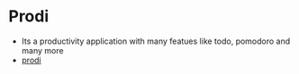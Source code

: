 # Prodi
- Its a productivity application with many featues like todo, pomodoro and many more
- [prodi](https://prodi.vercel.app/)
